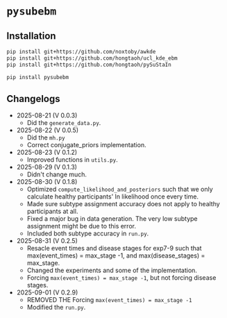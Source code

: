 # `pysubebm`


## Installation

```bash
pip install git+https://github.com/noxtoby/awkde
pip install git+https://github.com/hongtaoh/ucl_kde_ebm
pip install git+https://github.com/hongtaoh/pySuStaIn
```


```bash
pip install pysubebm
```

## Changelogs

- 2025-08-21 (V 0.0.3)
    - Did the `generate_data.py`.
- 2025-08-22 (V 0.0.5)
    - Did the `mh.py`
    - Correct conjugate_priors implementation.
- 2025-08-23 (V 0.1.2)
    - Improved functions in `utils.py`.
- 2025-08-29 (V 0.1.3)
    - Didn't change much. 
- 2025-08-30 (V 0.1.8)
    - Optimized `compute_likelihood_and_posteriors` such that we only calculate healthy participants' ln likelihood once every time. 
    - Made sure subtype assignment accuracy does not apply to healthy participants at all. 
    - Fixed a major bug in data generation. The very low subtype assignment might be due to this error.
    - Included both subtype accuracy in `run.py`. 
- 2025-08-31 (V 0.2.5)
    - Resacle event times and disease stages for exp7-9 such that max(event_times) = max_stage -1, and max(disease_stages) = max_stage. 
    - Changed the experiments and some of the implementation. 
    - Forcing `max(event_times) = max_stage -1`, but not forcing disease stages. 
- 2025-09-01 (V 0.2.9)
    - REMOVED THE Forcing `max(event_times) = max_stage -1`
    - Modified the `run.py`.